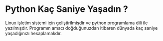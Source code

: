 # Python Kaç Saniye Yaşadın ?

Linux işletim sistemi için geliştirilmişdir ve python programlama dili ile yazılmışdır. Programın amacı doğduğunuzdan itibaren dünyada kaç saniye yaşadığınızı hesaplamakdır.
